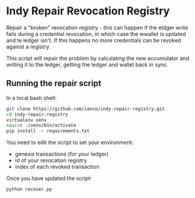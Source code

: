 
# Indy Repair Revocation Registry

Repair a "broken" revocation registry - this can happen if the eldger write fails during a credential revocation, in which case the wwallet is updated and te ledger isn't.  If this happens no more credentials can be revoked against a registry.

This script will repair the problem by calculating the new accumulator and writing it to the ledger, getting the ledger and wallet back in sync.

## Running the repair script

In a local bash shell:

```bash
git clone https://github.com/ianco/indy-repair-registry.git
cd indy-repair-registry
virtualenv venv
source ./venv/bin/activate
pip install -r requirements.txt
```

You need to edit the script to set your environment:

- genesis transactions (for your ledger)
- id of your revocation registry
- index of each revoked transaction

Once you have updated the script:

```bash
python recover.py
```
